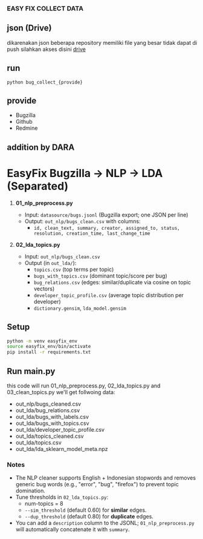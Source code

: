 ### EASY FIX COLLECT DATA

## json (Drive)
dikarenakan json beberapa repository memiliki file yang besar tidak dapat di push silahkan akses disini [drive](https://drive.google.com/drive/folders/1PjER9uZCddyRLEw0mM-5joLgpwEcprV9?usp=sharing)

## run
`python bug_collect_{provide}`
## provide
- Bugzilla
- Github
- Redmine

## addition by DARA
# EasyFix Bugzilla → NLP → LDA (Separated)

1) **01_nlp_preprocess.py**  
   - Input: `datasource/bugs.jsonl` (Bugzilla export; one JSON per line)  
   - Output: `out_nlp/bugs_clean.csv` with columns:
     - `id, clean_text, summary, creator, assigned_to, status, resolution, creation_time, last_change_time`

2) **02_lda_topics.py**  
   - Input: `out_nlp/bugs_clean.csv`  
   - Output (in `out_lda/`):
     - `topics.csv` (top terms per topic)
     - `bugs_with_topics.csv` (dominant topic/score per bug)
     - `bug_relations.csv` (edges: similar/duplicate via cosine on topic vectors)
     - `developer_topic_profile.csv` (average topic distribution per developer)
     - `dictionary.gensim`, `lda_model.gensim`

## Setup
```bash
python -m venv easyfix_env
source easyfix_env/bin/activate  
pip install -r requirements.txt
```

## Run  main.py
this code will run 01_nlp_preprocess.py, 02_lda_topics.py and 03_clean_topics.py
we'll get follwoing data:
- out_nlp/bugs_cleaned.csv
- out_lda/bug_relations.csv
- out_lda/bugs_with_labels.csv
- out_lda/bugs_with_topics.csv
- out_lda/developer_topic_profile.csv
- out_lda/topics_cleaned.csv
- out_lda/topics.csv
- out_lda/lda_sklearn_model_meta.npz

### Notes
- The NLP cleaner supports English + Indonesian stopwords and removes generic bug words (e.g., "error", "bug", "firefox") to prevent topic domination.
- Tune thresholds in `02_lda_topics.py`:
  - num-topics = 8
  - `--sim_threshold` (default 0.60) for **similar** edges.
  - `--dup_threshold` (default 0.80) for **duplicate** edges.
- You can add a `description` column to the JSONL; `01_nlp_preprocess.py` will automatically concatenate it with `summary`.
